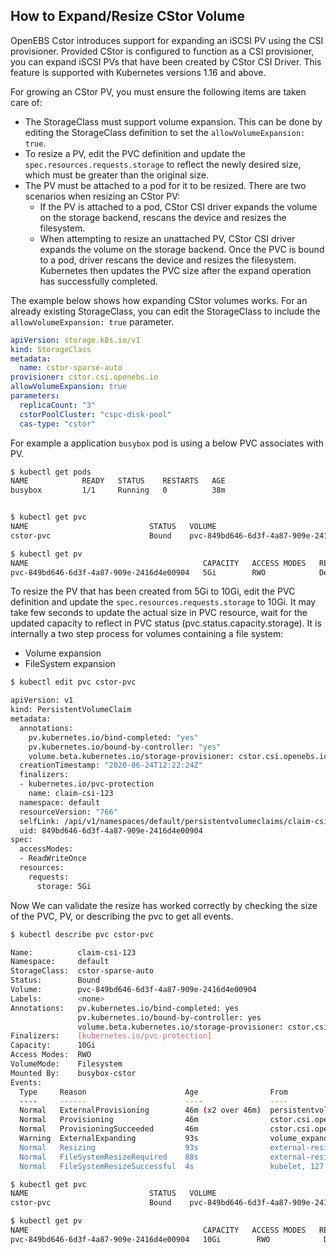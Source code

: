 ## How to Expand/Resize CStor Volume

OpenEBS Cstor introduces support for expanding an iSCSI PV using the CSI provisioner. Provided CStor is configured to function as a CSI provisioner, you can expand iSCSI PVs that have been created by CStor CSI Driver. This feature is supported with Kubernetes versions 1.16 and above.

For growing an CStor PV, you must ensure the following items are taken care of:

- The StorageClass must support volume expansion. This can be done by editing the StorageClass definition to set the `allowVolumeExpansion: true`.
- To resize a PV, edit the PVC definition and update the `spec.resources.requests.storage` to reflect the newly desired size, which must be greater than the original size.
- The PV must be attached to a pod for it to be resized. There are two scenarios when resizing an CStor PV:
    - If the PV is attached to a pod, CStor CSI driver expands the volume on the storage backend, rescans the device and resizes the filesystem.
    - When attempting to resize an unattached PV, CStor CSI driver expands the volume on the storage backend. Once the PVC is bound to a pod, driver rescans the device and resizes the filesystem. Kubernetes then updates the PVC size after the expand operation has successfully completed.

The example below shows how expanding CStor volumes works. For an already existing StorageClass, you can edit the StorageClass to include the `allowVolumeExpansion: true` parameter.

```yaml
apiVersion: storage.k8s.io/v1
kind: StorageClass
metadata:
  name: cstor-sparse-auto
provisioner: cstor.csi.openebs.io
allowVolumeExpansion: true
parameters:
  replicaCount: "3"
  cstorPoolCluster: "cspc-disk-pool"
  cas-type: "cstor"
```

For example a application `busybox` pod is using a below PVC associates with PV.

```sh
$ kubectl get pods
NAME            READY   STATUS    RESTARTS   AGE
busybox         1/1     Running   0          38m


$ kubectl get pvc
NAME                           STATUS   VOLUME                                     CAPACITY   ACCESS MODES   STORAGECLASS              AGE
cstor-pvc                      Bound    pvc-849bd646-6d3f-4a87-909e-2416d4e00904   5Gi        RWO            cstor-csi-disk            1d

$ kubectl get pv
NAME                                       CAPACITY   ACCESS MODES   RECLAIM POLICY   STATUS   CLAIM                   STORAGECLASS        REASON   AGE
pvc-849bd646-6d3f-4a87-909e-2416d4e00904   5Gi        RWO            Delete           Bound    default/cstor-pvc       cstor-csi-disk               40m


```

To resize the PV that has been created from 5Gi to 10Gi, edit the PVC definition and update the `spec.resources.requests.storage` to 10Gi.
It may take few seconds to update the actual size in PVC resource, wait for the updated capacity to reflect in PVC status (pvc.status.capacity.storage).
It is internally a two step process for volumes containing a file system:
- Volume expansion
- FileSystem expansion


```sh
$ kubectl edit pvc cstor-pvc

apiVersion: v1
kind: PersistentVolumeClaim
metadata:
  annotations:
    pv.kubernetes.io/bind-completed: "yes"
    pv.kubernetes.io/bound-by-controller: "yes"
    volume.beta.kubernetes.io/storage-provisioner: cstor.csi.openebs.io
  creationTimestamp: "2020-06-24T12:22:24Z"
  finalizers:
  - kubernetes.io/pvc-protection
    name: claim-csi-123
  namespace: default
  resourceVersion: "766"
  selfLink: /api/v1/namespaces/default/persistentvolumeclaims/claim-csi-123
  uid: 849bd646-6d3f-4a87-909e-2416d4e00904
spec:
  accessModes:
  - ReadWriteOnce
  resources:
    requests:
      storage: 5Gi
```

Now We can validate the resize has worked correctly by checking the size of the PVC, PV, or describing the pvc to get all events.

```sh
$ kubectl describe pvc cstor-pvc

Name:          claim-csi-123
Namespace:     default
StorageClass:  cstor-sparse-auto
Status:        Bound
Volume:        pvc-849bd646-6d3f-4a87-909e-2416d4e00904
Labels:        <none>
Annotations:   pv.kubernetes.io/bind-completed: yes
               pv.kubernetes.io/bound-by-controller: yes
               volume.beta.kubernetes.io/storage-provisioner: cstor.csi.openebs.io
Finalizers:    [kubernetes.io/pvc-protection]
Capacity:      10Gi
Access Modes:  RWO
VolumeMode:    Filesystem
Mounted By:    busybox-cstor
Events:
  Type     Reason                      Age                From                                                                                      Message
  ----     ------                      ----               ----                                                                                      -------
  Normal   ExternalProvisioning        46m (x2 over 46m)  persistentvolume-controller                                                               waiting for a volume to be created, either by external provisioner "cstor.csi.openebs.io" or manually created by system administrator
  Normal   Provisioning                46m                cstor.csi.openebs.io_openebs-cstor-csi-controller-0_bcba3893-c1c4-4e86-aee4-de98858ec0b7  External provisioner is provisioning volume for claim "default/claim-csi-123"
  Normal   ProvisioningSucceeded       46m                cstor.csi.openebs.io_openebs-cstor-csi-controller-0_bcba3893-c1c4-4e86-aee4-de98858ec0b7  Successfully provisioned volume pvc-849bd646-6d3f-4a87-909e-2416d4e00904
  Warning  ExternalExpanding           93s                volume_expand                                                                             Ignoring the PVC: didn't find a plugin capable of expanding the volume; waiting for an external controller to process this PVC.
  Normal   Resizing                    93s                external-resizer cstor.csi.openebs.io                                                     External resizer is resizing volume pvc-849bd646-6d3f-4a87-909e-2416d4e00904
  Normal   FileSystemResizeRequired    88s                external-resizer cstor.csi.openebs.io                                                     Require file system resize of volume on node
  Normal   FileSystemResizeSuccessful  4s                 kubelet, 127.0.0.1                                                                        MountVolume.NodeExpandVolume succeeded for volume "pvc-849bd646-6d3f-4a87-909e-2416d4e00904"

```

```sh
$ kubectl get pvc
NAME                           STATUS   VOLUME                                     CAPACITY   ACCESS MODES   STORAGECLASS              AGE
cstor-pvc                      Bound    pvc-849bd646-6d3f-4a87-909e-2416d4e00904   10Gi        RWO            cstor-csi-disk            1d

$ kubectl get pv
NAME                                       CAPACITY   ACCESS MODES   RECLAIM POLICY   STATUS   CLAIM                   STORAGECLASS        REASON   AGE
pvc-849bd646-6d3f-4a87-909e-2416d4e00904   10Gi        RWO            Delete           Bound    default/cstor-pvc       cstor-csi-disk               40m
```
